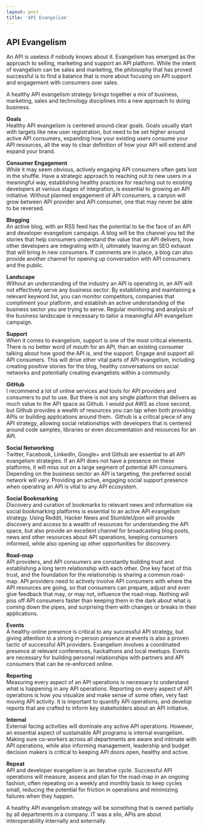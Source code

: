 ```yaml
---
layout: post
title: 'API Evangelism'
---
```

<h2>API Evangelism</h2>
<p>An API is useless if nobody knows about it. Evangelism has emerged as the approach to selling, marketing and support an API platform. While the intent of evangelism can be sales and marketing, the philosophy that has proved successful is to find a balance that is more about focusing on API support and engagement with consumers over sales.</p>
<p>A healthy API evangelism strategy brings together a mix of business, marketing, sales and technology disciplines into a new approach to doing business.</p>
<p><strong>Goals</strong><br />Healthy API evangelism is centered around clear goals. Goals usually start with targets like new user registration, but need to be set higher around active API consumers, expanding how your existing users consume your API resources, all the way to clear definition of how your API will extend and expand your brand.&nbsp;</p>
<p><strong>Consumer Engagement</strong><br />While it may seem obvious, actively engaging API consumers often gets lost in the shuffle. Have a strategic approach to reaching out to new users in a meaningful way, establishing healthy practices for reaching out to existing developers at various stages of integration, is essential to growing an API initiative. Without planned engagement of API consumers, a canyon will grow between API provider and API consumer, one that may never be able to be reversed.</p>
<p><strong>Blogging</strong><br />An active blog, with an RSS feed has the potential to be the face of an API and developer evangelism campaign. A blog will be the channel you tell the stories that help consumers understand the value that an API delivers, how other developers are integrating with it, ultimately leaving an SEO exhaust that will bring in new consumers. If comments are in place, a blog can also provide another channel for opening up conversation with API consumers and the public.&nbsp;</p>
<p><strong>Landscape</strong><br />Without an understanding of the industry an API is operating in, an API will not effectively serve any business sector. By establishing and maintaining a relevant keyword list, you can monitor competitors, companies that compliment your platform, and establish an active understanding of the business sector you are trying to serve. Regular monitoring and analysis of the business landscape is necessary to tailor a meaningful API evangelism campaign.&nbsp;</p>
<p><strong>Support</strong><br />When it comes to evangelism, support is one of the most critical elements. There is no better word of mouth for an API, than an existing consumer talking about how good the API is, and the support. Engage and support all API consumers. This will drive other vital parts of API evangelism, including creating positive stories for the blog, healthy conversations on social networks and potentially creating evangelists within a community.</p>
<p><strong>GitHub</strong>&nbsp;<br />I recommend a lot of online services and tools for API providers and consumers to put to use. But there is not any single platform that delivers as much value to the API space as Github. I would put AWS as close second, but Github provides a wealth of resources you can tap when both providing APIs or building applications around them. &nbsp;Github is a critical piece of any API strategy, allowing social relationships with developers that is centered around code samples, libraries or even documentation and resources for an API.</p>
<p><strong>Social Networking</strong><br />Twitter, Facebook, LinkedIn, Google+ and Github are essential to all API evangelism strategies. If an API does not have a presence on these platforms, it will miss out on a large segment of potential API consumers. Depending on the business sector an API is targeting, the preferred social network will vary. Providing an active, engaging social support presence when operating an API is vital to any API ecosystem.&nbsp;</p>
<p><strong>Social Bookmarking</strong><br />Discovery and curation of bookmarks to relevant news and information via social bookmarking platforms is essential to an active API evangelism strategy. Using Reddit, Hacker News and StumbleUpon will provide discovery and access to a wealth of resources for understanding the API space, but also provide an excellent channel for broadcasting blog posts, news and other resources about API operations, keeping consumers informed, while also opening up other opportunities for discovery.&nbsp;</p>
<p><strong>Road-map</strong><br />API providers, and API consumers are constantly building trust and establishing a long term relationship with each other. One key facet of this trust, and the foundation for the relationship is sharing a common road-map. API providers need to actively involve API consumers with where the API resources are going, so that consumers can prepare, adjust and even give feedback that may, or may not, influence the road-map. Nothing will piss off API consumers faster than keeping them in the dark about what is coming down the pipes, and surprising them with changes or breaks in their applications.&nbsp;</p>
<p><strong>Events</strong><br />A healthy online presence is critical to any successful API strategy, but giving attention to a strong in-person presence at events is also a proven tactic of successful API providers. Evangelism involves a coordinated presence at relevant conferences, hackathons and local meetups. Events are necessary for building personal relationships with partners and API consumers that can be re-enforced online.</p>
<p><strong>Reporting</strong><br />Measuring every aspect of an API operations is necessary to understand what is happening in any API operations. Reporting on every aspect of API operations is how you visualize and make sense of some often, very fast moving API activity. It is important to quantify API operations, and develop reports that are crafted to inform key stakeholders about an API initiative. &nbsp;</p>
<p><strong>Internal</strong><br />External facing activities will dominate any active API operations. However, an essential aspect of sustainable API programs is internal evangelism. Making sure co-workers across all departments are aware and intimate with API operations, while also informing management, leadership and budget decision makers is critical to keeping API doors open, healthy and active.&nbsp;</p>
<p><strong>Repeat</strong><br />API and developer evangelism is an iterative cycle. Successful API operations will measure, assess and plan for the road-map in an ongoing fashion, often repeating on a weekly and monthly basis to keep cycles small, reducing the potential for friction in operations and minimizing failures when they happen.</p>
<p>A healthy API evangelism strategy will be something that is owned partially by all departments in a company. IT was a silo, APIs are about interoperability internally and externally.</p>